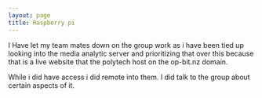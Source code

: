 ```yaml
---
layout: page
title: Raspberry pi 
---
```

 
I Have let my team mates down on the group work as i have been tied up looking into the media analytic server and prioritizing that over this because that is a live website that the polytech host on the op-bit.nz domain.

While i did have access i did remote into them. I did talk to the group about certain aspects of it.

